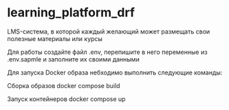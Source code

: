 # learning_platform_drf
LMS-система, в которой каждый желающий может размещать свои полезные материалы или курсы

Для работы создайте файл .env, перепишите в него переменные из .env.sapmle и заполните их своими данными

Для запуска Docker образа небходимо выполнить следующие команды:

Сборка образов
docker compose build

Запуск контейнеров
docker compose up


